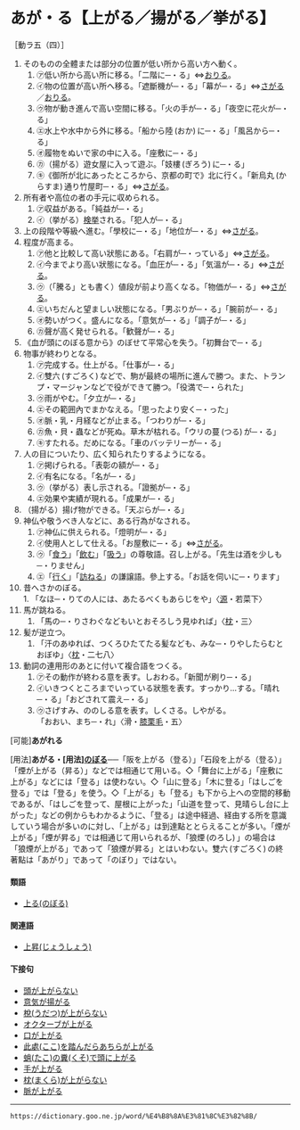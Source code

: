 # あが・る【上がる／揚がる／挙がる】

［動ラ五（四）］
1.  そのものの全體または部分の位置が低い所から高い方へ動く。    
    1.  ㋐低い所から高い所に移る。「二階に─・る」⇔[おりる](https://dictionary.goo.ne.jp/word/%E4%B8%8B%E3%82%8A%E3%82%8B/#jn-33998)。        
    2.  ㋑物の位置が高い所へ移る。「遮斷機が─・る」「幕が─・る」⇔[さがる](https://dictionary.goo.ne.jp/word/%E4%B8%8B%E3%81%8C%E3%82%8B/#jn-86593)／[おりる](https://dictionary.goo.ne.jp/word/%E4%B8%8B%E3%82%8A%E3%82%8B/#jn-33998)。        
    3.  ㋒物が動き進んで高い空間に移る。「火の手が─・る」「夜空に花火が─・る」        
    4.  ㋓水上や水中から外に移る。「船から陸 (おか) に─・る」「風呂から─・る」
    5.  ㋔履物をぬいで家の中に入る。「座敷に─・る」        
    6.  ㋕（揚がる）遊女屋に入って遊ぶ。「妓樓 (ぎろう) に─・る」        
    7.  ㋖《御所が北にあったところから、京都の町で》北に行く。「新烏丸 (からすま) 通り竹屋町─・る」⇔[さがる](https://dictionary.goo.ne.jp/word/%E4%B8%8B%E3%81%8C%E3%82%8B/#jn-86593)。
2. 所有者や高位の者の手元に収められる。    
    1.  ㋐収益がある。「純益が─・る」        
    2.  ㋑（挙がる）[検挙](https://dictionary.goo.ne.jp/word/%E6%A4%9C%E6%8C%99/#jn-69397)される。「犯人が─・る」
3. 上の段階や等級へ進む。「學校に─・る」「地位が─・る」⇔[さがる](https://dictionary.goo.ne.jp/word/%E4%B8%8B%E3%81%8C%E3%82%8B/#jn-86593)。
4. 程度が高まる。    
    1.  ㋐他と比較して高い狀態にある。「右肩が─・っている」⇔[さがる](https://dictionary.goo.ne.jp/word/%E4%B8%8B%E3%81%8C%E3%82%8B/#jn-86593)。        
    2.  ㋑今までより高い狀態になる。「血圧が─・る」「気溫が─・る」⇔[さがる](https://dictionary.goo.ne.jp/word/%E4%B8%8B%E3%81%8C%E3%82%8B/#jn-86593)。        
    3.  ㋒（「騰る」とも書く）値段が前より高くなる。「物価が─・る」⇔[さがる](https://dictionary.goo.ne.jp/word/%E4%B8%8B%E3%81%8C%E3%82%8B/#jn-86593)。        
    4.  ㋓いちだんと望ましい狀態になる。「男ぶりが─・る」「腕前が─・る」        
    5.  ㋔勢いがつく。盛んになる。「意気が─・る」「調子が─・る」        
    6.  ㋕聲が高く発せられる。「歓聲が─・る」        
5. 《血が頭にのぼる意から》のぼせて平常心を失う。「初舞台で─・る」
6. 物事が終わりとなる。    
    1.  ㋐完成する。仕上がる。「仕事が─・る」        
    2.  ㋑雙六 (すごろく) などで、駒が最終の場所に進んで勝つ。また、トランプ・マージャンなどで役ができて勝つ。「役満で─・られた」        
    3.  ㋒雨がやむ。「夕立が─・る」        
    4.  ㋓その範囲內でまかなえる。「思ったより安く─・った」        
    5.  ㋔脈・乳・月経などが止まる。「つわりが─・る」        
    6.  ㋕魚・貝・蟲などが死ぬ。草木が枯れる。「ウリの蔓 (つる) が─・る」        
    7.  ㋖すたれる。だめになる。「車のバッテリーが─・る」
7. 人の目についたり、広く知られたりするようになる。    
    1.  ㋐掲げられる。「表彰の額が─・る」        
    2.  ㋑有名になる。「名が─・る」        
    3.  ㋒（挙がる）表し示される。「證拠が─・る」        
    4.  ㋓効果や実績が現れる。「成果が─・る」
8. （揚がる）揚げ物ができる。「天ぷらが─・る」    
9. 神仏や敬うべき人などに、ある行為がなされる。    
    1.  ㋐神仏に供えられる。「燈明が─・る」        
    2.  ㋑使用人として仕える。「お屋敷に─・る」⇔[さがる](https://dictionary.goo.ne.jp/word/%E4%B8%8B%E3%81%8C%E3%82%8B/#jn-86593)。        
    3.  ㋒「[食う](https://dictionary.goo.ne.jp/word/%E9%A3%9F%E3%81%86/#jn-60257)」「[飲む](https://dictionary.goo.ne.jp/word/%E9%A3%B2%E3%82%80/#jn-172444)」「[吸う](https://dictionary.goo.ne.jp/word/%E5%90%B8%E3%81%86/#jn-116993)」の尊敬語。召し上がる。「先生は酒を少しも─・りません」
    4.  ㋓「[行く](https://dictionary.goo.ne.jp/word/%E8%A1%8C%E3%81%8F/#jn-225173)」「[訪ねる](https://dictionary.goo.ne.jp/word/%E8%A8%AA%E3%81%AD%E3%82%8B/#jn-136621)」の謙譲語。參上する。「お話を伺いに─・ります」
10.   昔へさかのぼる。    
    1.  「なほ─・りての人には、あたるべくもあらじをや」〈[源](https://dictionary.goo.ne.jp/word/%E6%BA%90%E6%B0%8F%E7%89%A9%E8%AA%9E/#jn-69890)・若菜下〉
11. 馬が跳ねる。    
    1.  「馬の─・りさわぐなどもいとおそろしう見ゆれば」〈[枕](https://dictionary.goo.ne.jp/word/%E6%9E%95%E8%8D%89%E5%AD%90/#jn-207654)・三〉
12. 髪が逆立つ。    
    1.  「汗のあゆれば、つくろひたてたる髪なども、みな─・りやしたらむとおぼゆ」〈[枕](https://dictionary.goo.ne.jp/word/%E6%9E%95%E8%8D%89%E5%AD%90/#jn-207654)・二七八〉
13. 動詞の連用形のあとに付いて複合語をつくる。    
    1.  ㋐その動作が終わる意を表す。しおわる。「新聞が刷り─・る」        
    2.  ㋑いきつくところまでいっている狀態を表す。すっかり…する。「晴れ─・る」「おどされて震え─・る」        
    3.  ㋒さげすみ、ののしる意を表す。しくさる。しやがる。        
        「おおい、まち─・れ」〈滑・[膝栗毛](https://dictionary.goo.ne.jp/word/%E6%9D%B1%E6%B5%B7%E9%81%93%E4%B8%AD%E8%86%9D%E6%A0%97%E6%AF%9B/#jn-155179)・五〉
        

\[可能\]**あがれる**

\[用法\]**あがる・\[用法\][のぼる](https://dictionary.goo.ne.jp/word/%E4%B8%8A%E3%82%8B/#jn-172351)**──「阪を上がる（登る）」「石段を上がる（登る）」「煙が上がる（昇る）」などでは相通じて用いる。◇「舞台に上がる」「座敷に上がる」などには「登る」は使わない。◇「山に登る」「木に登る」「はしごを登る」では「登る」を使う。◇「上がる」も「登る」も下から上への空間的移動であるが、「はしごを登って、屋根に上がった」「山道を登って、見晴らし台に上がった」などの例からもわかるように、「登る」は途中経過、経由する所を意識していう場合が多いのに対し、「上がる」は到達點ととらえることが多い。「煙が上がる」「煙が昇る」では相通じて用いられるが、「狼煙 (のろし) 」の場合は「狼煙が上がる」であって「狼煙が昇る」とはいわない。雙六 (すごろく) の終著點は「あがり」であって「のぼり」ではない。

#### 類語

-   [上る(のぼる)](https://dictionary.goo.ne.jp/word/%E4%B8%8A%E3%82%8B/#jn-172351)

#### 関連語

-   [上昇(じょうしょう)](https://dictionary.goo.ne.jp/word/%E4%B8%8A%E6%98%87/#jn-108835)

#### 下接句

-   [頭が上がらない](https://dictionary.goo.ne.jp/word/%E9%A0%AD%E3%81%8C%E4%B8%8A%E3%81%8C%E3%82%89%E3%81%AA%E3%81%84/#jn-4584)
-   [意気が揚がる](https://dictionary.goo.ne.jp/word/%E6%84%8F%E6%B0%97%E3%81%8C%E6%8F%9A%E3%81%8C%E3%82%8B/#jn-10290)
-   [梲(うだつ)が上がらない](https://dictionary.goo.ne.jp/word/%E3%81%86%E3%81%A0%E3%81%A4%E3%81%8C%E4%B8%8A%E3%81%8C%E3%82%89%E3%81%AA%E3%81%84/#jn-19142)
-   [オクターブが上がる](https://dictionary.goo.ne.jp/word/%E3%82%AA%E3%82%AF%E3%82%BF%E3%83%BC%E3%83%96%E3%81%8C%E4%B8%8A%E3%81%8C%E3%82%8B/#jn-30383)
-   [口が上がる](https://dictionary.goo.ne.jp/word/%E5%8F%A3%E3%81%8C%E4%B8%8A%E3%81%8C%E3%82%8B/#jn-61854)
-   [此處(ここ)を踏んだらあちらが上がる](https://dictionary.goo.ne.jp/word/%E6%AD%A4%E5%87%A6%E3%82%92%E8%B8%8F%E3%82%93%E3%81%A0%E3%82%89%E5%BD%BC%E6%89%80%E3%81%8C%E4%B8%8A%E3%81%8C%E3%82%8B/#jn-77811)
-   [蛸(たこ)の糞(くそ)で頭に上がる](https://dictionary.goo.ne.jp/word/%E8%9B%B8%E3%81%AE%E7%B3%9E%E3%81%A7%E9%A0%AD%E3%81%AB%E4%B8%8A%E3%81%8C%E3%82%8B/#jn-136261)
-   [手が上がる](https://dictionary.goo.ne.jp/word/%E6%89%8B%E3%81%8C%E4%B8%8A%E3%81%8C%E3%82%8B/#jn-148832)
-   [枕(まくら)が上がらない](https://dictionary.goo.ne.jp/word/%E6%9E%95%E3%81%8C%E4%B8%8A%E3%81%8C%E3%82%89%E3%81%AA%E3%81%84/#jn-207601)
-   [脈が上がる](https://dictionary.goo.ne.jp/word/%E8%84%88%E3%81%8C%E4%B8%8A%E3%81%8C%E3%82%8B/#jn-213531)

---
`https://dictionary.goo.ne.jp/word/%E4%B8%8A%E3%81%8C%E3%82%8B/`